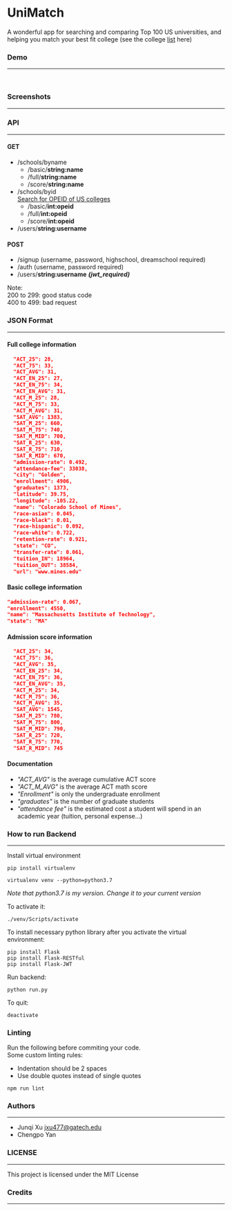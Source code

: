 # UniMatch
A wonderful app for searching and comparing Top 100 US universities, and helping you match your best fit college
(see the college [list](https://www.usnews.com/best-colleges/rankings/national-universities) here)

### Demo
-------
<br />

### Screenshots
--------


### API
-------------
#### GET 
- /schools/byname  
    - /basic/**string:name**
    - /full/**string:name**
    - /score/**string:name**
- /schools/byid  
[Search for OPEID of US colleges](https://opecode.com/)
    - /basic/**int:opeid**
    - /full/**int:opeid**
    - /score/**int:opeid**
- /users/**string:username**
#### POST
- /signup (username, password, highschool, dreamschool required)
- /auth (username, password required)
- /users/**string:username**  _**(jwt_required)**_

Note:  <br />
200 to 299: good status code <br />
400 to 499: bad request

### JSON Format
-----
#### Full college information
``` JSON
  "ACT_25": 28,
  "ACT_75": 33,
  "ACT_AVG": 31,
  "ACT_EN_25": 27,
  "ACT_EN_75": 34,
  "ACT_EN_AVG": 31,
  "ACT_M_25": 28,
  "ACT_M_75": 33,
  "ACT_M_AVG": 31,
  "SAT_AVG": 1383,
  "SAT_M_25": 660,
  "SAT_M_75": 740,
  "SAT_M_MID": 700,
  "SAT_R_25": 630,
  "SAT_R_75": 710,
  "SAT_R_MID": 670,
  "admission-rate": 0.492,
  "attendance-fee": 33038,
  "city": "Golden",
  "enrollment": 4906,
  "graduates": 1373,
  "latitude": 39.75,
  "longitude": -105.22,
  "name": "Colorado School of Mines",
  "race-asian": 0.045,
  "race-black": 0.01,
  "race-hispanic": 0.092,
  "race-white": 0.722,
  "retention-rate": 0.921,
  "state": "CO",
  "transfer-rate": 0.061,
  "tuition_IN": 18964,
  "tuition_OUT": 38584,
  "url": "www.mines.edu"
```

#### Basic college information
``` JSON
"admission-rate": 0.067,
"enrollment": 4550,
"name": "Massachusetts Institute of Technology",
"state": "MA"
```

#### Admission score information
``` JSON
  "ACT_25": 34,
  "ACT_75": 36,
  "ACT_AVG": 35,
  "ACT_EN_25": 34,
  "ACT_EN_75": 36,
  "ACT_EN_AVG": 35,
  "ACT_M_25": 34,
  "ACT_M_75": 36,
  "ACT_M_AVG": 35,
  "SAT_AVG": 1545,
  "SAT_M_25": 780,
  "SAT_M_75": 800,
  "SAT_M_MID": 790,
  "SAT_R_25": 720,
  "SAT_R_75": 770,
  "SAT_R_MID": 745
```

#### Documentation
- _"ACT_AVG"_ is the average cumulative ACT score
- _"ACT_M_AVG"_ is the average ACT math score
- _"Enrollment"_ is only the undergraduate enrollment
- _"graduates"_ is the number of graduate students
- _"attendance fee"_ is the estimated cost a student will spend in an academic year (tuition, personal expense...)

### How to run Backend
-------------
Install virtual environment
```shell
pip install virtualenv

virtualenv venv --python=python3.7
```
_Note that python3.7 is my version. Change it to your current version_ <br />

To activate it:
```shell
./venv/Scripts/activate
```
To install necessary python library after you activate the virtual environment:
```shell
pip install Flask
pip install Flask-RESTful
pip install Flask-JWT
```
Run backend:
```
python run.py
```
To quit:
```
deactivate
```

### Linting
Run the following before commiting your code. <br />
Some custom linting rules:
- Indentation should be 2 spaces
- Use double quotes instead of single quotes
```
npm run lint
```

### Authors
---------------
- Junqi Xu  jxu477@gatech.edu
- Chengpo Yan   

### LICENSE
---------------
This project is licensed under the MIT License

### Credits
---------------
